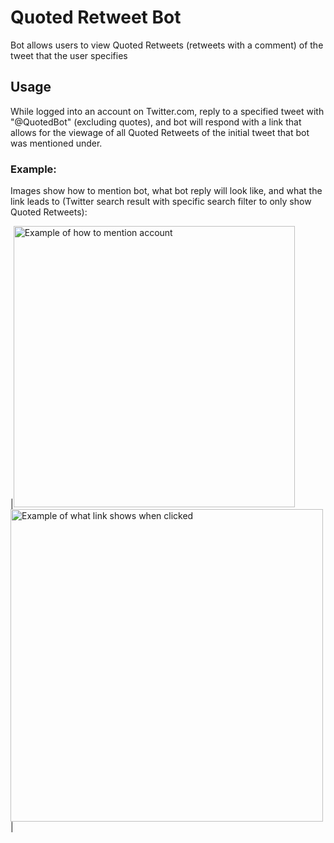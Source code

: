 # Quoted Retweet Bot

Bot allows users to view Quoted Retweets (retweets with a comment) of the tweet that the user specifies

## Usage

While logged into an account on Twitter.com, reply to a specified tweet with "@QuotedBot" (excluding quotes), and bot will respond with a link that allows for the viewage of all Quoted Retweets of the initial tweet that bot was mentioned under.

### Example:

Images show how to mention bot, what bot reply will look like, and what the link leads to (Twitter search result with specific search filter to only show Quoted Retweets):

|<img src = https://i.imgur.com/XuItWtm.png alt="Example of how to mention account" width="450" /> <img src = https://i.imgur.com/fS30wy4.png alt="Example of what link shows when clicked" width = "500" /> |

